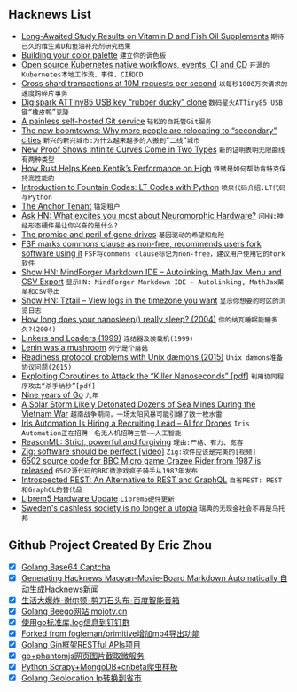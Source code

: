## Hacknews List


- [Long-Awaited Study Results on Vitamin D and Fish Oil Supplements](https://www.npr.org/sections/health-shots/2018/11/10/666545527/vitamin-d-and-fish-oil-supplements-disappoint-in-long-awaited-study-results)  `期待已久的维生素D和鱼油补充剂研究结果`
- [Building your color palette](https://refactoringui.com/previews/building-your-color-palette/)  `建立你的调色板`
- [Open source Kubernetes native workflows, events, CI and CD](https://argoproj.github.io/)  `开源的Kubernetes本地工作流、事件、CI和CD`
- [Cross shard transactions at 10M requests per second](https://blogs.dropbox.com/tech/2018/11/cross-shard-transactions-at-10-million-requests-per-second/#.W-XDPcJO0h0.twitter)  `以每秒1000万次请求的速度跨碎片事务`
- [Digispark ATTiny85 USB key “rubber ducky” clone](https://github.com/chris408/digispark-usbkey-board)  `数码星火ATTiny85 USB键“橡皮鸭”克隆`
- [A painless self-hosted Git service](https://gogs.io/)  `轻松的自托管Git服务`
- [The new boomtowns: Why more people are relocating to “secondary” cities](https://www.washingtonpost.com/realestate/the-new-boomtowns-why-more-people-are-relocating-to-secondary-cities/2018/11/07/f55f96f4-d618-11e8-aeb7-ddcad4a0a54e_story.html)  `新兴的新兴城市:为什么越来越多的人搬到“二线”城市`
- [New Proof Shows Infinite Curves Come in Two Types](https://www.quantamagazine.org/new-proof-shows-infinite-curves-come-in-two-types-20181107/)  `新的证明表明无限曲线有两种类型`
- [How Rust Helps Keep Kentik’s Performance on High](https://www.kentik.com/blog/under-the-hood-how-rust-helps-keep-kentik%27s-performance-on-high)  `铁锈是如何帮助肯特克保持高性能的`
- [Introduction to Fountain Codes: LT Codes with Python](https://franpapers.com/en/algorithmic/2018-introduction-to-fountain-codes-lt-codes-with-python/)  `喷泉代码介绍:LT代码与Python`
- [The Anchor Tenant](https://avc.com/2018/11/the-anchor-tenant/)  `锚定租户`
- [Ask HN: What excites you most about Neuromorphic Hardware?](item?id=18424428)  `问HN:神经形态硬件最让你兴奋的是什么?`
- [The promise and peril of gene drives](https://www.economist.com/briefing/2018/11/08/the-promise-and-peril-of-gene-drives)  `基因驱动的希望和危险`
- [FSF marks commons clause as non-free, recommends users fork software using it](https://www.fsf.org/blogs/licensing/recent-licensing-updates)  `FSF将commons clause标记为non-free，建议用户使用它的fork软件`
- [Show HN: MindForger Markdown IDE – Autolinking, MathJax Menu and CSV Export](https://www.mindforger.com)  `显示HN: MindForger Markdown IDE - Autolinking, MathJax菜单和CSV导出`
- [Show HN: Tztail – View logs in the timezone you want](https://github.com/thecasualcoder/tztail)  `显示你想要的时区的浏览日志`
- [How long does your nanosleep() really sleep? (2004)](https://www.dragonflybsd.org/presentations/nanosleep/)  `你的纳瓦睡眠能睡多久?(2004)`
- [Linkers and Loaders (1999)](https://www.iecc.com/linker/)  `连结器及装载机(1999)`
- [Lenin was a mushroom](https://www.atlasobscura.com/articles/lenin-mushroom-hoax-russia?)  `列宁是个蘑菇`
- [Readiness protocol problems with Unix dæmons (2015)](https://jdebp.eu/FGA/unix-daemon-readiness-protocol-problems.html)  `Unix dæmons准备协议问题(2015)`
- [Exploiting Coroutines to Attack the “Killer Nanoseconds” [pdf]](http://www.vldb.org/pvldb/vol11/p1702-jonathan.pdf)  `利用协同程序攻击“杀手纳秒”[pdf]`
- [Nine years of Go](https://blog.golang.org/9years)  `九年`
- [A Solar Storm Likely Detonated Dozens of Sea Mines During the Vietnam War](https://gizmodo.com/a-powerful-solar-storm-likely-detonated-dozens-of-u-s-1830321540)  `越南战争期间，一场太阳风暴可能引爆了数十枚水雷`
- [Iris Automation Is Hiring a Recruiting Lead – AI for Drones](http://www.irisonboard.com/careers/)  `Iris Automation正在招聘一名无人机招聘主管——人工智能`
- [ReasonML: Strict, powerful and forgiving](https://www.harigopal.in/talks/2018/jsfoo)  `理由:严格、有力、宽容`
- [Zig: software should be perfect [video]](https://www.youtube.com/watch?v=Z4oYSByyRak)  `Zig:软件应该是完美的[视频]`
- [6502 source code for BBC Micro game Crazee Rider from 1987 is released](https://github.com/KevEdwards/CrazeeRiderBBC)  `6502源代码的BBC微游戏疯子骑手从1987年发布`
- [Introspected REST: An Alternative to REST and GraphQL](https://introspected.rest/)  `自省REST: REST和GraphQL的替代品`
- [Librem5 Hardware Update](https://puri.sm/posts/librem5-2018-11-hardware-report/)  `Librem5硬件更新`
- [Sweden&#39;s cashless society is no longer a utopia](https://www.weforum.org/agenda/2018/11/sweden-cashless-society-is-no-longer-a-utopia/)  `瑞典的无现金社会不再是乌托邦`

## Github Project Created By Eric Zhou

- [x] [Golang Base64 Captcha](https://github.com/mojocn/base64Captcha)
- [x] [Generating Hacknews Maoyan-Movie-Board Markdown Automatically 自动生成Hacknews新闻](https://github.com/dejavuzhou/md-genie)
- [x] [生活大爆炸-谢尔顿-剪刀石头布-百度智能音箱](https://github.com/mojocn/dueros-bang-game)
- [x] [Golang Beego网站 mojotv.cn](https://github.com/mojocn/www.mojotv.cn)
- [x] [使用go标准库,log信息到钉钉群](https://github.com/mojocn/dooger)
- [x] [Forked from fogleman/primitive增加mp4导出功能](https://github.com/mojocn/primitive)
- [x] [Golang Gin框架RESTful APIs项目](https://github.com/JJJJJJJerk/ezier-golang-web-api-framework)
- [x] [go+phantomjs网页图片截取微服务](https://github.com/mojocn/screen_shot)
- [x] [Python Scrapy+MongoDB+cnbeta爬虫样板](https://github.com/mojocn/scrapy_mongodb_boilerplate_cnbeta)
- [x] [Golang Geolocation Ip转换到省市](https://github.com/mojocn/ip2location)